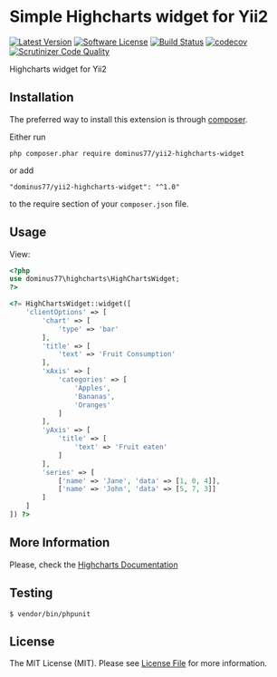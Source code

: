 # Simple Highcharts widget for Yii2

[![Latest Version](https://poser.pugx.org/dominus77/yii2-highcarts-widget/v/stable)](https://packagist.org/packages/dominus77/yii2-highcarts-widget)
[![Software License](https://poser.pugx.org/dominus77/yii2-highcarts-widget/license)](https://github.com/Dominus77/yii2-highcarts-widget/blob/master/LICENSE.md)
[![Build Status](https://travis-ci.org/Dominus77/yii2-highcarts-widget.svg?branch=master)](https://travis-ci.org/Dominus77/yii2-highcharts-widget)
[![codecov](https://codecov.io/gh/Dominus77/yii2-highcharts-widget/branch/master/graph/badge.svg)](https://codecov.io/gh/Dominus77/yii2-highcharts-widget)
[![Scrutinizer Code Quality](https://scrutinizer-ci.com/g/Dominus77/yii2-highcharts-widget/badges/quality-score.png?b=master)](https://scrutinizer-ci.com/g/Dominus77/yii2-highcharts-widget/?branch=master)

Highcharts widget for Yii2

## Installation

The preferred way to install this extension is through [composer](http://getcomposer.org/download/).

Either run

```
php composer.phar require dominus77/yii2-highcharts-widget
```

or add

```
"dominus77/yii2-highcharts-widget": "^1.0"
```

to the require section of your `composer.json` file.


## Usage

View:
```php
<?php
use dominus77\highcharts\HighChartsWidget;
?>

<?= HighChartsWidget::widget([
    'clientOptions' => [       
        'chart' => [
            'type' => 'bar'
        ],
        'title' => [
            'text' => 'Fruit Consumption'
        ],
        'xAxis' => [
            'categories' => [
                'Apples',
                'Bananas',
                'Oranges'
            ]
        ],
        'yAxis' => [
            'title' => [
                'text' => 'Fruit eaten'
            ]
        ],
        'series' => [
            ['name' => 'Jane', 'data' => [1, 0, 4]],
            ['name' => 'John', 'data' => [5, 7, 3]]
        ]
    ]
]) ?>
```

## More Information
Please, check the [Highcharts Documentation](https://www.highcharts.com/docs/index)

## Testing
```
$ vendor/bin/phpunit
```

## License
The MIT License (MIT). Please see [License File](https://github.com/Dominus77/yii2-highcharts-widget/blob/master/LICENSE.md) for more information.
